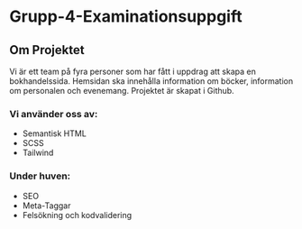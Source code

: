 # Grupp-4-Examinationsuppgift

## Om Projektet

Vi är ett team på fyra personer som har fått i uppdrag att skapa en bokhandelssida. 
Hemsidan ska innehålla information om böcker, information om personalen och evenemang.
Projektet är skapat i Github.

### Vi använder oss av:
* Semantisk HTML
* SCSS
* Tailwind


### Under huven:
* SEO
* Meta-Taggar
* Felsökning och kodvalidering



